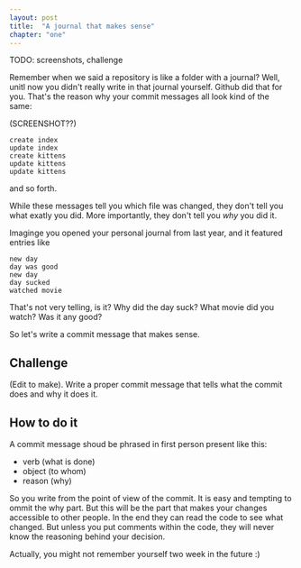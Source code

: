 ```yaml
---
layout: post
title:  "A journal that makes sense"
chapter: "one"
---
```


TODO: screenshots, challenge

Remember when we said a repository is like a folder with a journal? Well, unitl now you didn't really write in that journal yourself. Github did that for you. That's the reason why your commit messages all look kind of the same:

(SCREENSHOT??)

    create index
    update index
    create kittens
    update kittens
    update kittens

and so forth.

While these messages tell you which file was changed, they don't tell you what exatly you did. More importantly, they don't tell you *why* you did it.

Imaginge you opened your personal journal from last year, and it featured entries like

    new day
    day was good
    new day
    day sucked
    watched movie

That's not very telling, is it? Why did the day suck? What movie did you watch? Was it any good?

So let's write a commit message that makes sense.

## Challenge

(Edit to make). Write a proper commit message that tells what the commit does and why it does it.

## How to do it

A commit message shoud be phrased in first person present like this:

- verb (what is done)
- object (to whom)
- reason (why)

So you write from the point of view of the commit. It is easy and tempting to ommit the why part. But this will be the part that makes your changes accessible to other people. In the end they can read the code to see what changed. But unless you put comments within the code, they will never know the reasoning behind your decision.

Actually, you might not remember yourself two week in the future :)




